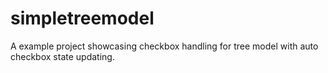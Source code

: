 # simpletreemodel
A example project showcasing checkbox handling for tree model with auto checkbox state updating.
